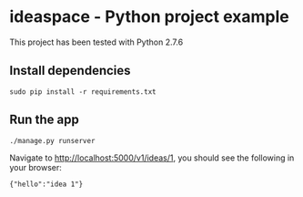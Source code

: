 # ideaspace - Python project example
This project has been tested with Python 2.7.6

## Install dependencies
    sudo pip install -r requirements.txt

## Run the app
    ./manage.py runserver

Navigate to [http://localhost:5000/v1/ideas/1](http://localhost:5000/v1/ideas/1), you should see the following in your browser:

    {"hello":"idea 1"}
